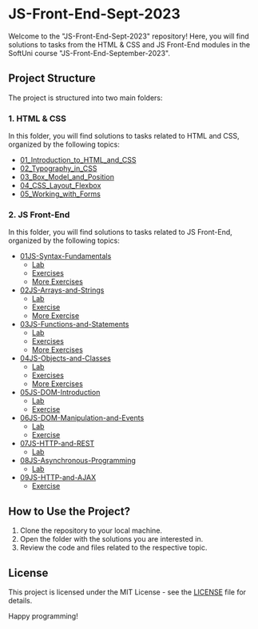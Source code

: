 # JS-Front-End-Sept-2023
Welcome to the "JS-Front-End-Sept-2023" repository! Here, you will find solutions to tasks from the HTML &amp; CSS and JS Front-End modules in the SoftUni course "JS-Front-End-September-2023".

## Project Structure

The project is structured into two main folders:

### 1. HTML & CSS

In this folder, you will find solutions to tasks related to HTML and CSS, organized by the following topics:

- [01_Introduction_to_HTML_and_CSS](./HTML%20%26%20CSS/01_Introduction_to_HTML_and_CSS)
- [02_Typography_in_CSS](./HTML%20%26%20CSS/02_Typography_in_CSS)
- [03_Box_Model_and_Position](./HTML%20%26%20CSS/03_Box_Model_and_Position)
- [04_CSS_Layout_Flexbox](./HTML%20%26%20CSS/04_CSS_Layout_Flexbox)
- [05_Working_with_Forms](./HTML%20%26%20CSS/05_Working_with_Forms)

### 2. JS Front-End

In this folder, you will find solutions to tasks related to JS Front-End, organized by the following topics:

- [01JS-Syntax-Fundamentals](./JS%20Front-End/01JS-Syntax-Fundamentals)
  - [Lab](./JS%20Front-End/01JS-Syntax-Fundamentals/Lab)
  - [Exercises](./JS%20Front-End/01JS-Syntax-Fundamentals/Exercises)
  - [More Exercises](./JS%20Front-End/01JS-Syntax-Fundamentals/More%20Exercises)
- [02JS-Arrays-and-Strings](./JS%20Front-End/02JS-Arrays-and-Strings)
  - [Lab](./JS%20Front-End/02JS-Arrays-and-Strings/Lab)
  - [Exercise](./JS%20Front-End/02JS-Arrays-and-Strings/Exercise)
  - [More Exercise](./JS%20Front-End/02JS-Arrays-and-Strings/More%20Exercise)
- [03JS-Functions-and-Statements](./JS%20Front-End/03JS-Functions-and-Statements)
  - [Lab](./JS%20Front-End/03JS-Functions-and-Statements/Lab)
  - [Exercises](./JS%20Front-End/03JS-Functions-and-Statements/Exercises)
  - [More Exercises](./JS%20Front-End/03JS-Functions-and-Statements/More%20Exercises)
- [04JS-Objects-and-Classes](./JS%20Front-End/04JS-Objects-and-Classes)
  - [Lab](./JS%20Front-End/04JS-Objects-and-Classes/Lab)
  - [Exercises](./JS%20Front-End/04JS-Objects-and-Classes/Exercises)
  - [More Exercises](./JS%20Front-End/04JS-Objects-and-Classes/More%20Exercises)
- [05JS-DOM-Introduction](./JS%20Front-End/05JS-DOM-Introduction)
  - [Lab](./JS%20Front-End/05JS-DOM-Introduction/Lab)
  - [Exercise](./JS%20Front-End/05JS-DOM-Introduction/Exercise)
- [06JS-DOM-Manipulation-and-Events](./JS%20Front-End/06JS-DOM-Manipulation-and-Events)
  - [Lab](./JS%20Front-End/06JS-DOM-Manipulation-and-Events/Lab)
  - [Exercise](./JS%20Front-End/06JS-DOM-Manipulation-and-Events/Exercise)
- [07JS-HTTP-and-REST](./JS%20Front-End/07JS-HTTP-and-REST)
  - [Lab](./JS%20Front-End/07JS-HTTP-and-REST/Lab)
- [08JS-Asynchronous-Programming](./JS%20Front-End/08JS-Asynchronous-Programming)
  - [Lab](./JS%20Front-End/08JS-Asynchronous-Programming/Lab)
- [09JS-HTTP-and-AJAX](./JS%20Front-End/09JS-HTTP-and-AJAX)
  - [Exercise](./JS%20Front-End/09JS-HTTP-and-AJAX/Exercise)

## How to Use the Project?

1. Clone the repository to your local machine.
2. Open the folder with the solutions you are interested in.
3. Review the code and files related to the respective topic.

## License

This project is licensed under the MIT License - see the [LICENSE](./LICENSE) file for details.

Happy programming!
